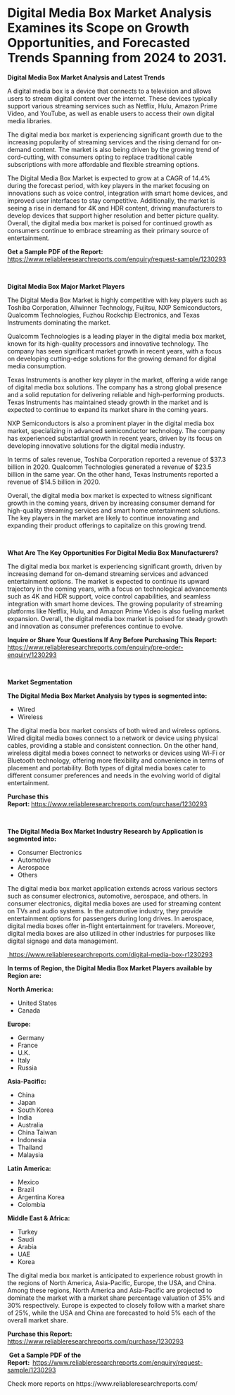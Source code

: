<p><h1>Digital Media Box Market Analysis Examines its Scope on Growth Opportunities, and Forecasted Trends Spanning from 2024 to 2031.</h1></p><p><strong>Digital Media Box Market Analysis and Latest Trends</strong></p>
<p><p>A digital media box is a device that connects to a television and allows users to stream digital content over the internet. These devices typically support various streaming services such as Netflix, Hulu, Amazon Prime Video, and YouTube, as well as enable users to access their own digital media libraries.</p><p>The digital media box market is experiencing significant growth due to the increasing popularity of streaming services and the rising demand for on-demand content. The market is also being driven by the growing trend of cord-cutting, with consumers opting to replace traditional cable subscriptions with more affordable and flexible streaming options.</p><p>The Digital Media Box Market is expected to grow at a CAGR of 14.4% during the forecast period, with key players in the market focusing on innovations such as voice control, integration with smart home devices, and improved user interfaces to stay competitive. Additionally, the market is seeing a rise in demand for 4K and HDR content, driving manufacturers to develop devices that support higher resolution and better picture quality. Overall, the digital media box market is poised for continued growth as consumers continue to embrace streaming as their primary source of entertainment.</p></p>
<p><strong>Get a Sample PDF of the Report:&nbsp;</strong> <a href="https://www.reliableresearchreports.com/enquiry/request-sample/1230293">https://www.reliableresearchreports.com/enquiry/request-sample/1230293</a></p>
<p>&nbsp;</p>
<p><strong>Digital Media Box Major Market Players</strong></p>
<p><p>The Digital Media Box Market is highly competitive with key players such as Toshiba Corporation, Allwinner Technology, Fujitsu, NXP Semiconductors, Qualcomm Technologies, Fuzhou Rockchip Electronics, and Texas Instruments dominating the market.</p><p>Qualcomm Technologies is a leading player in the digital media box market, known for its high-quality processors and innovative technology. The company has seen significant market growth in recent years, with a focus on developing cutting-edge solutions for the growing demand for digital media consumption.</p><p>Texas Instruments is another key player in the market, offering a wide range of digital media box solutions. The company has a strong global presence and a solid reputation for delivering reliable and high-performing products. Texas Instruments has maintained steady growth in the market and is expected to continue to expand its market share in the coming years.</p><p>NXP Semiconductors is also a prominent player in the digital media box market, specializing in advanced semiconductor technology. The company has experienced substantial growth in recent years, driven by its focus on developing innovative solutions for the digital media industry.</p><p>In terms of sales revenue, Toshiba Corporation reported a revenue of $37.3 billion in 2020. Qualcomm Technologies generated a revenue of $23.5 billion in the same year. On the other hand, Texas Instruments reported a revenue of $14.5 billion in 2020.</p><p>Overall, the digital media box market is expected to witness significant growth in the coming years, driven by increasing consumer demand for high-quality streaming services and smart home entertainment solutions. The key players in the market are likely to continue innovating and expanding their product offerings to capitalize on this growing trend.</p></p>
<p>&nbsp;</p>
<p><strong>What Are The Key Opportunities For Digital Media Box Manufacturers?</strong></p>
<p><p>The digital media box market is experiencing significant growth, driven by increasing demand for on-demand streaming services and advanced entertainment options. The market is expected to continue its upward trajectory in the coming years, with a focus on technological advancements such as 4K and HDR support, voice control capabilities, and seamless integration with smart home devices. The growing popularity of streaming platforms like Netflix, Hulu, and Amazon Prime Video is also fueling market expansion. Overall, the digital media box market is poised for steady growth and innovation as consumer preferences continue to evolve.</p></p>
<p><strong>Inquire or Share Your Questions If Any Before Purchasing This Report:</strong> <a href="https://www.reliableresearchreports.com/enquiry/pre-order-enquiry/1230293">https://www.reliableresearchreports.com/enquiry/pre-order-enquiry/1230293</a></p>
<p>&nbsp;</p>
<p><strong>Market Segmentation</strong></p>
<p><strong>The Digital Media Box Market Analysis by types is segmented into:</strong></p>
<p><ul><li>Wired</li><li>Wireless</li></ul></p>
<p><p>The digital media box market consists of both wired and wireless options. Wired digital media boxes connect to a network or device using physical cables, providing a stable and consistent connection. On the other hand, wireless digital media boxes connect to networks or devices using Wi-Fi or Bluetooth technology, offering more flexibility and convenience in terms of placement and portability. Both types of digital media boxes cater to different consumer preferences and needs in the evolving world of digital entertainment.</p></p>
<p><strong>Purchase this Report:&nbsp;</strong><a href="https://www.reliableresearchreports.com/purchase/1230293">https://www.reliableresearchreports.com/purchase/1230293</a></p>
<p>&nbsp;</p>
<p><strong>The Digital Media Box Market Industry Research by Application is segmented into:</strong></p>
<p><ul><li>Consumer Electronics</li><li>Automotive</li><li>Aerospace</li><li>Others</li></ul></p>
<p><p>The digital media box market application extends across various sectors such as consumer electronics, automotive, aerospace, and others. In consumer electronics, digital media boxes are used for streaming content on TVs and audio systems. In the automotive industry, they provide entertainment options for passengers during long drives. In aerospace, digital media boxes offer in-flight entertainment for travelers. Moreover, digital media boxes are also utilized in other industries for purposes like digital signage and data management.</p></p>
<p><a href="https://www.reliableresearchreports.com/digital-media-box-r1230293">&nbsp;https://www.reliableresearchreports.com/digital-media-box-r1230293</a></p>
<p><strong>In terms of Region, the Digital Media Box Market Players available by Region are:</strong></p>
<p>
    <p> <strong> North America: </strong>
        <ul>
            <li>United States</li>
            <li>Canada</li>
        </ul>
        </p> 
    <p> <strong> Europe: </strong>
        <ul>
            <li>Germany</li>
            <li>France</li>
            <li>U.K.</li>
            <li>Italy</li>
            <li>Russia</li>
        </ul>
        </p> 
    <p> <strong> Asia-Pacific: </strong>
        <ul>
            <li>China</li>
            <li>Japan</li>
            <li>South Korea</li>
            <li>India</li>
            <li>Australia</li>
            <li>China Taiwan</li>
            <li>Indonesia</li>
            <li>Thailand</li>
            <li>Malaysia</li>
        </ul>
        </p> 
    <p> <strong> Latin America: </strong>
        <ul>
            <li>Mexico</li>
            <li>Brazil</li>
            <li>Argentina Korea</li>
            <li>Colombia</li>
        </ul>
        </p> 
    <p> <strong> Middle East & Africa: </strong>
        <ul>
            <li>Turkey</li>
            <li>Saudi</li>
            <li>Arabia</li>
            <li>UAE</li>
            <li>Korea</li>
        </ul>
    </p>
    </p>
<p><p>The digital media box market is anticipated to experience robust growth in the regions of North America, Asia-Pacific, Europe, the USA, and China. Among these regions, North America and Asia-Pacific are projected to dominate the market with a market share percentage valuation of 35% and 30% respectively. Europe is expected to closely follow with a market share of 25%, while the USA and China are forecasted to hold 5% each of the overall market share.</p></p>
<p><strong>Purchase this Report: </strong><a href="https://www.reliableresearchreports.com/purchase/1230293">https://www.reliableresearchreports.com/purchase/1230293</a></p>
<p>&nbsp;<strong>Get a Sample PDF of the Report:&nbsp;&nbsp;</strong><a href="https://www.reliableresearchreports.com/enquiry/request-sample/1230293">https://www.reliableresearchreports.com/enquiry/request-sample/1230293</a></p>
<p><strong></strong></p>
<p>Check more reports on https://www.reliableresearchreports.com/</p>